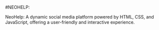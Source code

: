 #NEOHELP:

NeoHelp: A dynamic social media platform powered by  HTML, CSS, and JavaScript, offering a user-friendly and interactive experience.

